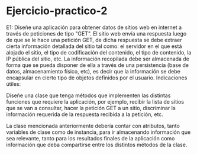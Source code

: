 # Ejercicio-practico-2

E1: Diseñe una aplicación para obtener datos de sitios web en internet a través de
peticiones de tipo "GET". El sitio web envía una respuesta luego de que se le hace una
petición GET, de dicha respuesta se debe extraer cierta información detallada del sitio
tal como: el servidor en el que está alojado el sitio, el tipo de codificación del
contenido, el tipo de contenido, la IP pública del sitio, etc. La información recopilada
debe ser almacenada de forma que se pueda disponer de ella a través de una
persistencia (base de datos, almacenamiento físico, etc), es decir que la información
se debe encapsular en cierto tipo de objetos definidos por el usuario.
Indicaciones útiles:

Diseñe una clase que tenga métodos que implementen las distintas funciones que
requiere la aplicación, por ejemplo, recibir la lista de sitios que se van a consultar,
hacer la petición GET a un sitio, discriminar la información requerida de la respuesta
recibida a la petición, etc.

La clase mencionada anteriormente debería contar con atributos, tanto variables de
clase como de instancia, para ir almacenando información que sea relevante, tanto
para los resultados finales de la aplicación como información que deba compartirse
entre los distintos métodos de la clase.
